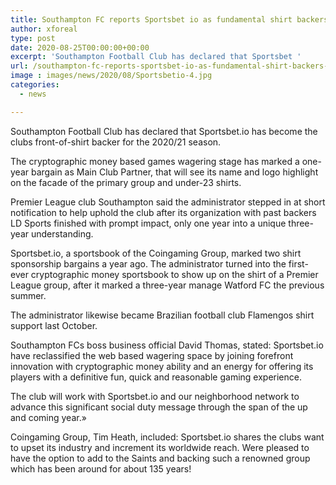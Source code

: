 ```yaml
---
title: Southampton FC reports Sportsbet io as fundamental shirt backers for 2020 21
author: xforeal 
type: post
date: 2020-08-25T00:00:00+00:00
excerpt: 'Southampton Football Club has declared that Sportsbet '
url: /southampton-fc-reports-sportsbet-io-as-fundamental-shirt-backers-for-2020-21/
image : images/news/2020/08/Sportsbetio-4.jpg
categories:
  - news

---
```

Southampton Football Club has declared that Sportsbet.io has become the clubs front-of-shirt backer for the 2020/21 season. 

The cryptographic money based games wagering stage has marked a one-year bargain as Main Club Partner, that will see its name and logo highlight on the facade of the primary group and under-23 shirts. 

Premier League club Southampton said the administrator stepped in at short notification to help uphold the club after its organization with past backers LD Sports finished with prompt impact, only one year into a unique three-year understanding. 

Sportsbet.io, a sportsbook of the Coingaming Group, marked two shirt sponsorship bargains a year ago. The administrator turned into the first-ever cryptographic money sportsbook to show up on the shirt of a Premier League group, after it marked a three-year manage Watford FC the previous summer. 

The administrator likewise became Brazilian football club Flamengos shirt support last October. 

Southampton FCs boss business official David Thomas, stated: Sportsbet.io have reclassified the web based wagering space by joining forefront innovation with cryptographic money ability and an energy for offering its players with a definitive fun, quick and reasonable gaming experience. 

The club will work with Sportsbet.io and our neighborhood network to advance this significant social duty message through the span of the up and coming year.&#187; 

Coingaming Group, Tim Heath, included: Sportsbet.io shares the clubs want to upset its industry and increment its worldwide reach. Were pleased to have the option to add to the Saints and backing such a renowned group which has been around for about 135 years!
